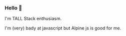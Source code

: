 ### Hello 👋

I'm TALL Stack enthusiasm.

I'm (very) bady at javascript but Alpine js is good for me.
